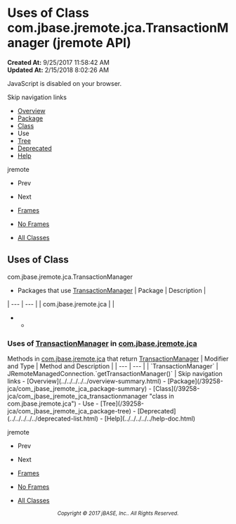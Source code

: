 # Uses of Class com.jbase.jremote.jca.TransactionManager (jremote   API)

**Created At:** 9/25/2017 11:58:42 AM  
**Updated At:** 2/15/2018 8:02:26 AM  

<script type="text/javascript"><!--
    try {
        if (location.href.indexOf('is-external=true') == -1) {
            parent.document.title="Uses of Class com.jbase.jremote.jca.TransactionManager (jremote   API)";
        }
    }
    catch(err) {
    }
//--></script><noscript><div>JavaScript is disabled on your browser.</div></noscript><!-- ========= START OF TOP NAVBAR ======= -->
<!--   -->
Skip navigation links
<!--   -->
- [Overview](../../../../../overview-summary.html)
- [Package](/39258-jca/com_jbase_jremote_jca_package-summary)
- [Class](/39258-jca/com_jbase_jremote_jca_transactionmanager "class in com.jbase.jremote.jca")
- Use
- [Tree](/39258-jca/com_jbase_jremote_jca_package-tree)
- [Deprecated](../../../../../deprecated-list.html)
- [Help](../../../../../help-doc.html)


jremote <br>

- Prev
- Next


- [Frames](../../../../../index.html?com/jbase/jremote/jca/class-use//39261-class-use/com_jbase_jremote_jca_class-use_TransactionManager)
- [No Frames](/39261-class-use/com_jbase_jremote_jca_class-use_TransactionManager)


- [All Classes](../../../../../allclasses-noframe.html)


<script type="text/javascript"><!--
  allClassesLink = document.getElementById("allclasses_navbar_top");
  if(window==top) {
    allClassesLink.style.display = "block";
  }
  else {
    allClassesLink.style.display = "none";
  }
  //--></script>
<!--   -->
<!-- ========= END OF TOP NAVBAR ========= -->
## Uses of Class
com.jbase.jremote.jca.TransactionManager

- <caption><span>Packages that use <a href="/39258-jca/com_jbase_jremote_jca_transactionmanager" title="class in com.jbase.jremote.jca">TransactionManager</a></span><span class="tabEnd"> </span></caption>| Package | Description |
| --- | --- |
| com.jbase.jremote.jca |   |
- - <!--   -->
### Uses of [TransactionManager](/39258-jca/com_jbase_jremote_jca_transactionmanager "class in com.jbase.jremote.jca") in [com.jbase.jremote.jca](/39258-jca/com_jbase_jremote_jca_package-summary)


<caption><span>Methods in <a href="/39258-jca/com_jbase_jremote_jca_package-summary">com.jbase.jremote.jca</a> that return <a href="/39258-jca/com_jbase_jremote_jca_transactionmanager" title="class in com.jbase.jremote.jca">TransactionManager</a></span><span class="tabEnd"> </span></caption>| Modifier and Type | Method and Description |
| --- | --- |
| `TransactionManager` | JRemoteManagedConnection.`getTransactionManager()`  |
<!-- ======= START OF BOTTOM NAVBAR ====== -->
<!--   -->
Skip navigation links
<!--   -->
- [Overview](../../../../../overview-summary.html)
- [Package](/39258-jca/com_jbase_jremote_jca_package-summary)
- [Class](/39258-jca/com_jbase_jremote_jca_transactionmanager "class in com.jbase.jremote.jca")
- Use
- [Tree](/39258-jca/com_jbase_jremote_jca_package-tree)
- [Deprecated](../../../../../deprecated-list.html)
- [Help](../../../../../help-doc.html)


jremote <br>

- Prev
- Next


- [Frames](../../../../../index.html?com/jbase/jremote/jca/class-use//39261-class-use/com_jbase_jremote_jca_class-use_TransactionManager)
- [No Frames](/39261-class-use/com_jbase_jremote_jca_class-use_TransactionManager)


- [All Classes](../../../../../allclasses-noframe.html)


<script type="text/javascript"><!--
  allClassesLink = document.getElementById("allclasses_navbar_bottom");
  if(window==top) {
    allClassesLink.style.display = "block";
  }
  else {
    allClassesLink.style.display = "none";
  }
  //--></script>
<!--   -->
<!-- ======== END OF BOTTOM NAVBAR ======= -->
<small>			<center>			<i>Copyright © 2017 jBASE, Inc.. All Rights Reserved.</i>		</center></small>
